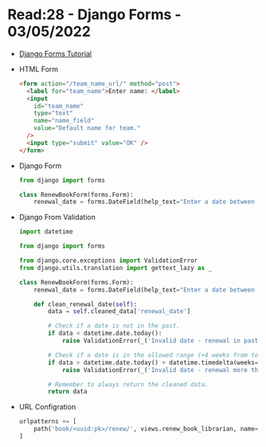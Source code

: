 # Read:28 - Django Forms - 03/05/2022

- [Django Forms Tutorial](https://developer.mozilla.org/en-US/docs/Learn/Server-side/Django/Forms)

- HTML Form

  ```html
  <form action="/team_name_url/" method="post">
    <label for="team_name">Enter name: </label>
    <input
      id="team_name"
      type="text"
      name="name_field"
      value="Default name for team."
    />
    <input type="submit" value="OK" />
  </form>
  ```

- Django Form

  ```python
  from django import forms

  class RenewBookForm(forms.Form):
      renewal_date = forms.DateField(help_text="Enter a date between now and 4 weeks (default 3).")
  ```

- Django From Validation

  ```python
  import datetime

  from django import forms

  from django.core.exceptions import ValidationError
  from django.utils.translation import gettext_lazy as _

  class RenewBookForm(forms.Form):
      renewal_date = forms.DateField(help_text="Enter a date between now and 4 weeks (default 3).")

      def clean_renewal_date(self):
          data = self.cleaned_data['renewal_date']

          # Check if a date is not in the past.
          if data < datetime.date.today():
              raise ValidationError(_('Invalid date - renewal in past'))

          # Check if a date is in the allowed range (+4 weeks from today).
          if data > datetime.date.today() + datetime.timedelta(weeks=4):
              raise ValidationError(_('Invalid date - renewal more than 4 weeks ahead'))

          # Remember to always return the cleaned data.
          return data
  ```

- URL Configration
  ```python
  urlpatterns += [
      path('book/<uuid:pk>/renew/', views.renew_book_librarian, name='renew-book-librarian'),
  ]
  ```
